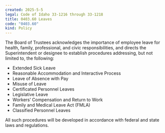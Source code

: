 ```yaml
---
created: 2025-5-5
legal: Code of Idaho 33-1216 through 33-1218
title: 0403.60 Leaves
code: "0403.60"
kind: Policy
---
```


The Board of Trustees acknowledges the importance of employee leave for health, family, professional, and civic responsibilities, and directs the Superintendent or designee to establish procedures addressing, but not limited to, the following:
-	Extended Sick Leave 
-	Reasonable Accommodation and Interactive Process
-	Leave of Absence with Pay
-	Misuse of Leave
-	Certificated Personnel Leaves
-	Legislative Leave
-	Workers’ Compensation and Return to Work
-	Family and Medical Leave Act (FMLA)
-	Classified Personnel Leaves

All such procedures will be developed in accordance with federal and state laws and regulations.
